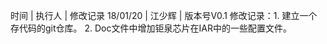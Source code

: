 时间      |    执行人     |  修改记录
18/01/20  |    江少辉     |  版本号V0.1
                             修改记录：1. 建立一个存代码的git仓库。
                                       2. Doc文件中增加钜泉芯片在IAR中的一些配置文件。